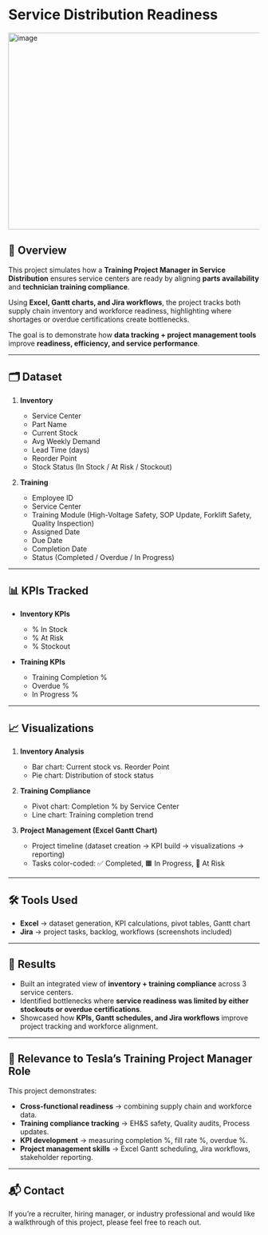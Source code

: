 # Service Distribution Readiness  
<img width="1136" height="394" alt="image" src="https://github.com/user-attachments/assets/967cec44-b7bd-4e09-a630-14c6def8a921" />


## 📌 Overview  
This project simulates how a **Training Project Manager in Service Distribution** ensures service centers are ready by aligning **parts availability** and **technician training compliance**.  

Using **Excel, Gantt charts, and Jira workflows**, the project tracks both supply chain inventory and workforce readiness, highlighting where shortages or overdue certifications create bottlenecks.  

The goal is to demonstrate how **data tracking + project management tools** improve **readiness, efficiency, and service performance**.  

---

## 🗂 Dataset  

1. **Inventory**  
   - Service Center  
   - Part Name  
   - Current Stock  
   - Avg Weekly Demand  
   - Lead Time (days)  
   - Reorder Point  
   - Stock Status (In Stock / At Risk / Stockout)  

2. **Training**  
   - Employee ID  
   - Service Center  
   - Training Module (High-Voltage Safety, SOP Update, Forklift Safety, Quality Inspection)  
   - Assigned Date  
   - Due Date  
   - Completion Date  
   - Status (Completed / Overdue / In Progress)  

---

## 📊 KPIs Tracked  
- **Inventory KPIs**  
  - % In Stock  
  - % At Risk  
  - % Stockout  

- **Training KPIs**  
  - Training Completion %  
  - Overdue %  
  - In Progress %  

---

## 📈 Visualizations  
1. **Inventory Analysis**  
   - Bar chart: Current stock vs. Reorder Point  
   - Pie chart: Distribution of stock status  

2. **Training Compliance**  
   - Pivot chart: Completion % by Service Center  
   - Line chart: Training completion trend  

3. **Project Management (Excel Gantt Chart)**  
   - Project timeline (dataset creation → KPI build → visualizations → reporting)  
   - Tasks color-coded: ✅ Completed, 🟧 In Progress, 🔴 At Risk  

---

## 🛠 Tools Used  
- **Excel** → dataset generation, KPI calculations, pivot tables, Gantt chart  
- **Jira** → project tasks, backlog, workflows (screenshots included)  
---

## 🚀 Results  
- Built an integrated view of **inventory + training compliance** across 3 service centers.  
- Identified bottlenecks where **service readiness was limited by either stockouts or overdue certifications**.  
- Showcased how **KPIs, Gantt schedules, and Jira workflows** improve project tracking and workforce alignment.  

---

## 🎯 Relevance to Tesla’s Training Project Manager Role  
This project demonstrates:  
- **Cross-functional readiness** → combining supply chain and workforce data.  
- **Training compliance tracking** → EH&S safety, Quality audits, Process updates.  
- **KPI development** → measuring completion %, fill rate %, overdue %.  
- **Project management skills** → Excel Gantt scheduling, Jira workflows, stakeholder reporting.  

---

## 📬 Contact  
If you’re a recruiter, hiring manager, or industry professional and would like a walkthrough of this project, please feel free to reach out.  

